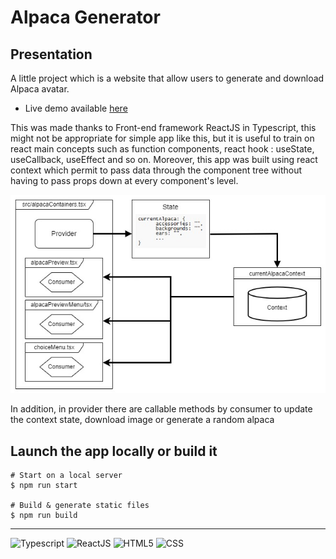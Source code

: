# Alpaca Generator

## Presentation
A little project which is a website that allow users to generate and download Alpaca avatar.

- Live demo available [here](https://mattordre44.github.io/alpaca_generator/)

This was made thanks to Front-end framework ReactJS in Typescript, this might not be appropriate for simple app like 
this, but it is useful to train on react main concepts such as function components, react hook : useState, useCallback, 
useEffect and so on. Moreover, this app was built using react context which permit to pass data through the component 
tree without having to pass props down at every component's level.

<img src="useOfReactContext.jpg" alt="Use of react context">

In addition, in provider there are callable methods by consumer to update the context state, download image or generate
a random alpaca

## Launch the app locally or build it
```shell
# Start on a local server
$ npm run start

# Build & generate static files
$ npm run build  
```
___

<img src="https://cdn-icons-png.flaticon.com/512/5968/5968381.png" alt="Typescript" width="50" />
<img src="https://upload.wikimedia.org/wikipedia/commons/thumb/a/a7/React-icon.svg/640px-React-icon.svg.png" alt="ReactJS" width="50" />
<img src="https://cdn-icons-png.flaticon.com/512/732/732212.png" alt="HTML5" width=50 />
<img src="https://cdn-icons-png.flaticon.com/512/732/732190.png" alt="CSS" width=50 />
